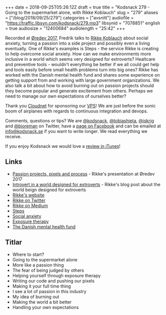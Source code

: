 +++
date = 2018-09-25T05:26:12Z
draft = true
title = "Kodsnack 279 - Going to the supermarket alone, with Rikke Koblauch"
slug = "279"
aliases = ["/blog/2018/09/25/279"]
categories = ["avsnitt"]
audiofile = "https://traffic.libsyn.com/kodsnack/279.mp3"
libsynid = "7078851"
english = true
audiosize = "12400684"
audiolength = "25:42"
+++

Recorded at [Øredev 2017](http://oredev.org/2017), Fredrik talks to [Rikke Koblauch](http://www.rikkekoblauch.com/) about social anxiety, turning a passion into a side project and possibly even a living eventually. One of Rikke's examples is Steps - the service Rikke is creating to help overcome social anxiety. How can we make environments more inclusive in a world which seems very designed for extroverts? Healtcare and preventive tools - wouldn't everything be better if we all could get help and tools easily before small health problems turn into big ones? Rikke has worked with the Danish mental health fund and shares some experience on getting support from and working with large government organizations. We also talk a bit about how to avoid burning out on passion projects should they become popular and generate excitement from others. Perhaps we need to manage our own expectations of ourselves better?

Thank you [Cloudnet](http://www.cloudnet.se) for sponsoring our [VPS](http://en.wikipedia.org/wiki/Virtual_private_server)! We are just before the sonic boom of airplanes with regards to continuous integration and devops.

Comments, questions or tips? We are [@kodsnack](https://www.twitter.com/kodsnack), [@tobiashieta](https://www.twitter.com/tobiashieta), [@iskrig](https://www.twitter.com/iskrig) and [@bjoreman](https://www.twitter.com/bjoreman) on Twitter, have a [page on Facebook](https://www.facebook.com/kodsnack) and can be emailed at [info@kodsnack.se](mailto:info@kodsnack.se) if you want to write longer. We read everything we receive.

If you enjoy Kodsnack we would love a [review in iTunes](http://itunes.apple.com/se/podcast/kodsnack/id561631498?l=en)!

## Links ##
* [Passion projects, pixels and process](https://vimeo.com/243154504) - Rikke's presentation at Øredev 2017
* [Introvert in a world designed for extroverts](https://medium.com/godosteps/introvert-in-a-world-designed-for-extroverts-9f1872f3f61e) - Rikke's blog post about the world beign designed for extroverts
* [Rikke's website](http://www.rikkekoblauch.com/)
* [Rikke on Twitter](https://twitter.com/rikkekoblauch)
* [Rikke on Medium](https://medium.com/@rikkekoblauch)
* [Steps](https://twitter.com/godosteps)
* [Social anxiety](https://en.wikipedia.org/wiki/Social_anxiety)
* [Exposure therapy](https://en.wikipedia.org/wiki/Exposure_therapy)
* [The Danish mental health fund](http://www.psykiatrifonden.dk/)

## Titlar ##
* Where to start?
* Going to the supermarket alone
* More like a passion thing
* The fear of being judged by others
* Helping yourself through exposure therapy
* Writing our code and pushing our pixels
* Making it your full time thing
* I see a lot of passion in this industry
* My idea of burning out
* Making the world a bit better
* Handling your own expectations